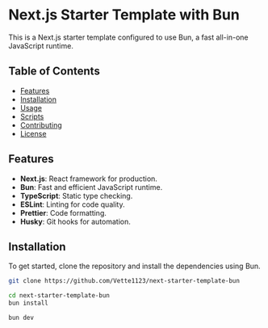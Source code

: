 # Next.js Starter Template with Bun

This is a Next.js starter template configured to use Bun, a fast all-in-one JavaScript runtime.

## Table of Contents

- [Features](#features)
- [Installation](#installation)
- [Usage](#usage)
- [Scripts](#scripts)
- [Contributing](#contributing)
- [License](#license)

## Features

- **Next.js**: React framework for production.
- **Bun**: Fast and efficient JavaScript runtime.
- **TypeScript**: Static type checking.
- **ESLint**: Linting for code quality.
- **Prettier**: Code formatting.
- **Husky**: Git hooks for automation.

## Installation

To get started, clone the repository and install the dependencies using Bun.

```bash
git clone https://github.com/Vette1123/next-starter-template-bun
```

```bash
cd next-starter-template-bun
bun install
```

```bash
bun dev
```
